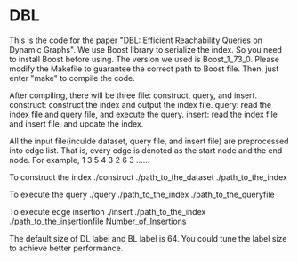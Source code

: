 # DBL
This is the code for the paper "DBL: Efficient Reachability Queries on Dynamic Graphs".
We use Boost library to serialize the index. So you need to install Boost before using. The version we used is Boost_1_73_0.
Please modify the Makefile to guarantee the correct path to Boost file. Then, just enter "make" to compile the code.

After compiling, there will be three file: construct, query, and insert.
construct: construct the index and output the index file.
query: read the index file and query file, and execute the query.
insert: read the index file and insert file, and update the index.

All the input file(inculde dataset, query file, and insert file) are preprocessed into edge list. That is, every edge is denoted as the start node and the end node.
For example,
1 3
5 4
3 2
6 3
......

To construct the index
./construct ./path_to_the_dataset ./path_to_the_index

To execute the query
./query ./path_to_the_index ./path_to_the_queryfile

To execute edge insertion
./insert ./path_to_the_index ./path_to_the_insertionfile Number_of_Insertions

The default size of DL label and BL label is 64. You could tune the label size to achieve better performance. 
